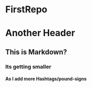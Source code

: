 # FirstRepo
# Another Header
## This is Markdown?
### Its getting smaller 
#### As I add more Hashtags/pound-signs

